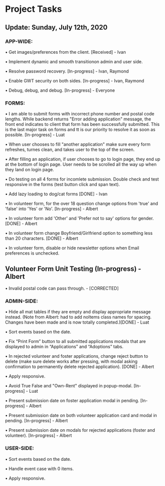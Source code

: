 
#  Project Tasks 					
## Update: Sunday, July 12th, 2020

### APP-WIDE:

•	Get images/preferences from the client. [Received] - Ivan

•	Implement dynamic and smooth transitionon admin and user side.

•	Resolve password recovery. [In-progress] - Ivan, Raymond

•	Enable GWT security on both sides. [In-progress] - Ivan, Raymond

•	Debug, debug, and debug. [In-progress] - Everyone


### FORMS:

•	I am able to submit forms with incorrect phone number and postal code lengths. While backend returns "Error adding application" message, the front end indicates to client that form has been successfully submitted. This is the last major task on forms and tt is our priority to resolve it as soon as possible. [In-progress] - Luat

•	When user chooses to fill "another application" make sure every form refreshes, turnes clean, and takes user to the top of the screen.

•	After filling an application, if user chooses to go to login page, they end up at the bottom of login page. User needs to be scrolled all the way up when they land on login page.

•	Do testing on all 4 forms for incomlete submission. Double check and test responsive in the forms (test button click and span text).

•	Add lazy loading to dog/cat forms [DONE] - Ivan

•	In volunteer form, for the over 18 question change options from 'true' and 'false' into 'Yes' or 'No'. [In-progress] - Albert

•	In volunteer form add 'Other' and 'Prefer not to say' options for gender. [DONE] - Albert

•	In volunteer form change Boyfriend/Girlfriend option to something less than 20 characters. [DONE] - Albert

•	In volunteer form, disable or hide newsletter options when Email preferences is unchecked.


## Volunteer Form Unit Testing (In-progress) - Albert

•	Invalid postal code can pass through. - [CORRECTED]





### ADMIN-SIDE:

•	Hide all mat tables if they are empty and display appropriate message instead. (Note from Albert: had to add noItems class names for spacing. Changes have been made and is now totally completed.)[DONE] - Luat

•	Sort events based on the date.

•	Fix “Print Form” button to all submitted applications modals that are displayed to admin in “Applications” and “Adoptions” tabs.

•	In rejected volunteer and foster applications, change reject button to delete (make sure delete works after pressing, with modal asking confirmation to permanently delete rejected application). [DONE] - Albert

•	Apply responsive.

•	Avoid True False and "Own-Rent" displayed in popup-modal. [In-progress] - Luat

•	Present submission date on foster application modal in pending. [In-progress] - Albert 

•	Present submission date on both volunteer application card and modal in pending. [In-progress] - Albert

•	Present submission date on modals for rejected applications (foster and volunteer). [In-progress] - Albert

### USER-SIDE:

•	Sort events based on the date.

•	Handle event case with 0 items.

•	Apply responsive.
